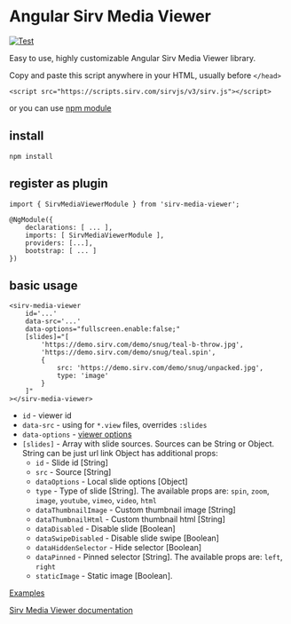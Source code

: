 # Angular Sirv Media Viewer

[![Test]()]()

Easy to use, highly customizable Angular Sirv Media Viewer library.

Copy and paste this script anywhere in your HTML, usually before ```</head>```
```
<script src="https://scripts.sirv.com/sirvjs/v3/sirv.js"></script>
```
or you can use [npm module](https://www.npmjs.com)

## install
```
npm install 
```
## register as plugin
```
import { SirvMediaViewerModule } from 'sirv-media-viewer';

@NgModule({
    declarations: [ ... ],
    imports: [ SirvMediaViewerModule ],
    providers: [...],
    bootstrap: [ ... ]
})
```
## basic usage
```
<sirv-media-viewer
    id='...'
    data-src='...'
    data-options="fullscreen.enable:false;"
    [slides]="[
        'https://demo.sirv.com/demo/snug/teal-b-throw.jpg',
        'https://demo.sirv.com/demo/snug/teal.spin',
        {
            src: 'https://demo.sirv.com/demo/snug/unpacked.jpg',
            type: 'image'
        }
    ]"
></sirv-media-viewer>
```
- `id` - viewer id
- `data-src` - using for `*.view` files, overrides `:slides`
- `data-options` - [viewer options](https://sirv.com/help/articles/sirv-media-viewer/)
- `[slides]` - Array with slide sources. Sources can be String or Object.
String can be just url link
Object has additional props:
  * `id` - Slide id [String]
  * `src` - Source [String]
  * `dataOptions` - Local slide options [Object]
  * `type` - Type of slide [String]. The available props are: `spin`, `zoom`, `image`, `youtube`, `vimeo`, `video`, `html`
  * `dataThumbnailImage` - Custom thumbnail image [String]
  * `dataThumbnailHtml` - Custom thumbnail html [String]
  * `dataDisabled` - Disable slide [Boolean]
  * `dataSwipeDisabled` - Disable slide swipe [Boolean]
  * `dataHiddenSelector` - Hide selector [Boolean]
  * `dataPinned` - Pinned selector [String]. The available props are: `left`, `right`
  * `staticImage` - Static image [Boolean].

[Examples](https://test1.sirv.com)

[Sirv Media Viewer documentation](https://sirv.com/help/articles/sirv-media-viewer/)